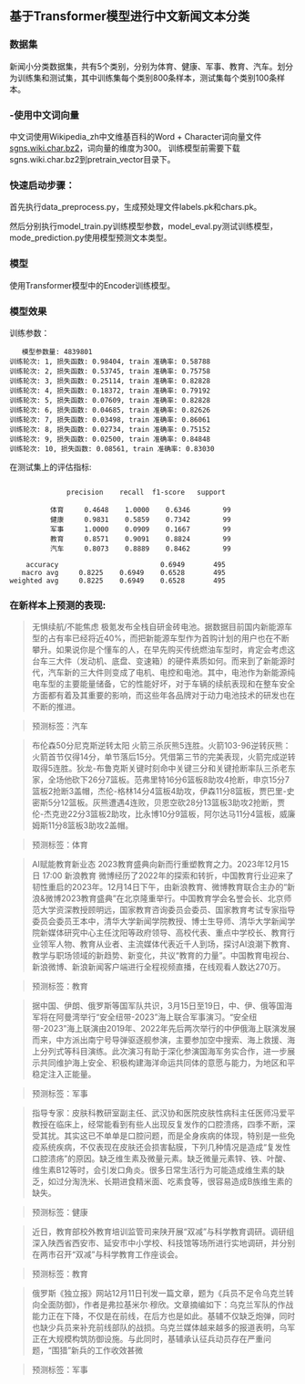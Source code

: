 ## 基于Transformer模型进行中文新闻文本分类

### 数据集

新闻小分类数据集，共有5个类别，分别为体育、健康、军事、教育、汽车。划分为训练集和测试集，其中训练集每个类别800条样本，测试集每个类别100条样本。

### -使用中文词向量

中文词使用Wikipedia_zh中文维基百科的Word + Character词向量文件[sgns.wiki.char.bz2](https://pan.baidu.com/s/1ZBVVD4mUSUuXOxlZ3V71ZA)，词向量的维度为300。
训练模型前需要下载sgns.wiki.char.bz2到pretrain_vector目录下。

### 快速启动步骤：

首先执行data_preprocess.py，生成预处理文件labels.pk和chars.pk。

然后分别执行model_train.py训练模型参数，model_eval.py测试训练模型，mode_prediction.py使用模型预测文本类型。

### 模型

使用Transformer模型中的Encoder训练模型。


### 模型效果
训练参数：
```
   模型参数量: 4839801
训练轮次: 1, 损失函数: 0.98404, train 准确率: 0.58788
训练轮次: 2, 损失函数: 0.53745, train 准确率: 0.75758
训练轮次: 3, 损失函数: 0.25114, train 准确率: 0.82828
训练轮次: 4, 损失函数: 0.18372, train 准确率: 0.79192
训练轮次: 5, 损失函数: 0.07609, train 准确率: 0.82828
训练轮次: 6, 损失函数: 0.04685, train 准确率: 0.82626
训练轮次: 7, 损失函数: 0.03498, train 准确率: 0.86061
训练轮次: 8, 损失函数: 0.02734, train 准确率: 0.75152
训练轮次: 9, 损失函数: 0.02500, train 准确率: 0.84848
训练轮次: 10, 损失函数: 0.08561, train 准确率: 0.83030
```
在测试集上的评估指标:

```

              precision    recall  f1-score   support

          体育     0.4648    1.0000    0.6346        99
          健康     0.9831    0.5859    0.7342        99
          军事     1.0000    0.0909    0.1667        99
          教育     0.8571    0.9091    0.8824        99
          汽车     0.8073    0.8889    0.8462        99

    accuracy                         0.6949       495
   macro avg     0.8225    0.6949    0.6528       495
weighted avg     0.8225    0.6949    0.6528       495
```

### 在新样本上预测的表现:

> 无惧续航/不能焦虑 极氪发布全栈自研金砖电池。据数据目前国内新能源车型的占有率已经将近40%，而把新能源车型作为首购计划的用户也在不断攀升。如果说你是个懂车的人，在早先购买传统燃油车型时，肯定会考虑这台车三大件（发动机、底盘、变速箱）的硬件素质如何。而来到了新能源时代，汽车新的三大件则变成了电机、电控和电池。其中，电池作为新能源纯电车型的主要能量储备，它的性能好坏，对于车辆的续航表现和在整车安全方面都有着及其重要的影响，而这些年各品牌对于动力电池技术的研发也在不断的推进。

> 预测标签：汽车

> 布伦森50分尼克斯逆转太阳 火箭三杀灰熊5连胜。火箭103-96逆转灰熊：火箭首节仅得14分，单节落后15分。凭借第三节的完美表现，火箭完成逆转取得5连胜。狄龙-布鲁克斯关键时刻命中关键三分和关键抢断率队三杀老东家，全场他砍下26分7篮板。范弗里特16分6篮板8助攻4抢断，申京15分7篮板2抢断3盖帽，杰伦-格林14分4篮板4助攻，伊森11分8篮板，贾巴里-史密斯5分12篮板。灰熊遭遇4连败，贝恩空砍28分13篮板3助攻2抢断，贾伦-杰克逊22分3篮板2助攻，比永博10分9篮板，阿尔达马11分4篮板，威廉姆斯11分8篮板3助攻2盖帽。

> 预测标签：体育

> AI赋能教育新业态 2023教育盛典向新而行重塑教育之力。2023年12月15日 17:00 新浪教育 微博经历了2022年的探索和转折，中国教育行业迎来了韧性重启的2023年。12月14日下午，由新浪教育、微博教育联合主办的“新浪&微博2023教育盛典”在北京隆重举行。中国教育学会名誉会长、北京师范大学资深教授顾明远，国家教育咨询委员会委员、国家教育考试专家指导委员会委员王本中，清华大学新闻学院教授、博士生导师、清华大学新闻学院新媒体研究中心主任沈阳等政府领导、高校代表、重点中学校长、教育行业领军人物、教育从业者、主流媒体代表近千人到场，探讨AI浪潮下教育、教学与职场领域的新趋势、新变化，共议“教育的力量”。中国教育电视台、新浪微博、新浪新闻客户端进行全程视频直播，在线观看人数达270万。

> 预测标签：教育

> 据中国、伊朗、俄罗斯等国军队共识，3月15日至19日，中、伊、俄等国海军将在阿曼湾举行“安全纽带-2023”海上联合军事演习。“安全纽带-2023”海上联演由2019年、2022年先后两次举行的中伊俄海上联演发展而来，中方派出南宁号导弹驱逐舰参演，主要参加空中搜索、海上救援、海上分列式等科目演练。此次演习有助于深化参演国海军务实合作，进一步展示共同维护海上安全、积极构建海洋命运共同体的意愿与能力，为地区和平稳定注入正能量。

> 预测标签：军事

> 指导专家：皮肤科教研室副主任、武汉协和医院皮肤性病科主任医师冯爱平教授在临床上，经常能看到有些人出现反复发作的口腔溃疡，四季不断，深受其扰。其实这已不单单是口腔问题，而是全身疾病的体现，特别是一些免疫系统疾病，不仅表现在皮肤还会损害黏膜，下列几种情况是造成“复发性口腔溃疡”的原因。缺乏维生素及微量元素。缺乏微量元素锌、铁、叶酸、维生素B12等时，会引发口角炎。很多日常生活行为可能造成维生素的缺乏，如过分淘洗米、长期进食精米面、吃素食等，很容易造成B族维生素的缺失。

> 预测标签：健康

> 近日，教育部校外教育培训监管司来陕开展“双减”与科学教育调研。调研组深入陕西省西安市、延安市中小学校、科技馆等场所进行实地调研，并分别在两市召开“双减”与科学教育工作座谈会。

> 预测标签：教育

> 俄罗斯《独立报》网站12月11日刊发一篇文章，题为《兵员不足令乌克兰转向全面防御》，作者是弗拉基米尔·穆欣。文章摘编如下：乌克兰军队的作战能力正在下降，不仅是在前线，在后方也是如此。基辅不仅缺乏炮弹，同时也缺少兵员来补充前线部队的战损。乌克兰媒体越来越多的报道表明，乌军正在大规模构筑防御设施。与此同时，基辅承认征兵动员存在严重问题，“围猎”新兵的工作收效甚微

> 预测标签：军事
